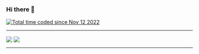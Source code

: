 ### Hi there 👋
<a href="https://wakatime.com/@b6a19e12-2a7e-475a-bf73-a9cfd0fc48e6"><img src="https://wakatime.com/badge/user/b6a19e12-2a7e-475a-bf73-a9cfd0fc48e6.svg" alt="Total time coded since Nov 12 2022" /></a>
<hr>
<img align="center" src="https://github-readme-stats.vercel.app/api?username=IzukiKa&show_icons=true&theme=dark"/>
<img align="center" src="https://github-readme-stats.vercel.app/api/top-langs/?username=IzukiKa&theme=dark&langs_count=10"/>
<hr>
